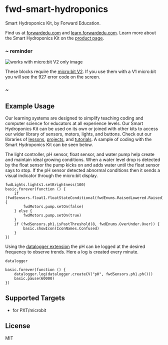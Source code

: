 # fwd-smart-hydroponics

Smart Hydroponics Kit, by Forward Education.

Find us at [forwardedu.com](https://forwardedu.com/) and [learn.forwardedu.com](https://learn.forwardedu.com/). Learn more about the Smart Hydroponics Kit on the [product page](https://forwardedu.com/products/smart-hydroponics-kit).

### ~ reminder

![works with micro:bit V2 only image](/static/v2/v2-only.png)

These blocks require the [micro:bit V2](/device/v2). If you use them with a V1 micro:bit you will see the 927 error code on the screen.

### ~

## Example Usage

Our learning systems are designed to simplify teaching coding and computer science for educators at all experience levels.
Our Smart Hydroponics Kit can be used on its own or joined with other kits to access our wider library of sensors, motors, lights, and buttons.
Check out our libraries of [lessons](https://learn.forwardedu.com/lesson-library), [projects](https://learn.forwardedu.com/projects/), and [tutorials](https://learn.forwardedu.com/tutorials/). A sample of coding with the Smart Hydroponics Kit can be seen below.

The light controller, pH sensor, float sensor, and water pump help create and maintain ideal growing conditions. When a water level drop is detected by the float sensor the pump kicks on and adds water until the float sensor says to stop. If the pH sensor detected abnormal conditions then it sends a visual indicator through the micro:bit display.

```blocks
fwdLights.lights1.setBrightness(100)
basic.forever(function () {
    if (fwdSensors.float1.floatStateConditional(fwdEnums.RaisedLowered.Raised)) {
        fwdMotors.pump.setOn(false)
    } else {
        fwdMotors.pump.setOn(true)
    }
    if (fwdSensors.ph1.isPastThreshold(8, fwdEnums.OverUnder.Over)) {
        basic.showIcon(IconNames.Confused)
    }
})
```

Using the [datalogger extension](https://makecode.microbit.org/reference/datalogger) the pH can be logged at the desired frequency to observe trends. Here a log is created every minute.

```package
datalogger
```

```blocks
basic.forever(function () {
    datalogger.log(datalogger.createCV("pH", fwdSensors.ph1.ph()))
    basic.pause(60000)
})
```

## Supported Targets

-   for PXT/microbit

## License

MIT
